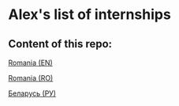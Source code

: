 # Alex's list of internships

## Content of this repo:
[Romania (EN)](https://github.com/filland/alex-internships-list/tree/main/romania/en)

[Romania (RO)](https://github.com/filland/alex-internships-list/tree/main/romania/ro)

[Беларусь (РУ)](https://github.com/filland/alex-internships-list/tree/main/belarus)
